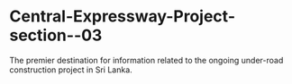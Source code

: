 # Central-Expressway-Project-section--03
The premier destination for information related to the ongoing under-road construction project in Sri Lanka. 
